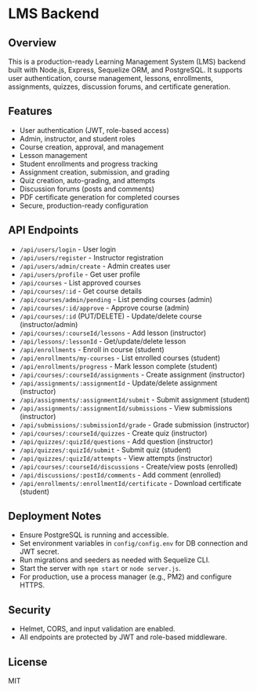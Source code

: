 # LMS Backend

## Overview
This is a production-ready Learning Management System (LMS) backend built with Node.js, Express, Sequelize ORM, and PostgreSQL. It supports user authentication, course management, lessons, enrollments, assignments, quizzes, discussion forums, and certificate generation.

## Features
- User authentication (JWT, role-based access)
- Admin, instructor, and student roles
- Course creation, approval, and management
- Lesson management
- Student enrollments and progress tracking
- Assignment creation, submission, and grading
- Quiz creation, auto-grading, and attempts
- Discussion forums (posts and comments)
- PDF certificate generation for completed courses
- Secure, production-ready configuration

## API Endpoints
- `/api/users/login` - User login
- `/api/users/register` - Instructor registration
- `/api/users/admin/create` - Admin creates user
- `/api/users/profile` - Get user profile
- `/api/courses` - List approved courses
- `/api/courses/:id` - Get course details
- `/api/courses/admin/pending` - List pending courses (admin)
- `/api/courses/:id/approve` - Approve course (admin)
- `/api/courses/:id` (PUT/DELETE) - Update/delete course (instructor/admin)
- `/api/courses/:courseId/lessons` - Add lesson (instructor)
- `/api/lessons/:lessonId` - Get/update/delete lesson
- `/api/enrollments` - Enroll in course (student)
- `/api/enrollments/my-courses` - List enrolled courses (student)
- `/api/enrollments/progress` - Mark lesson complete (student)
- `/api/courses/:courseId/assignments` - Create assignment (instructor)
- `/api/assignments/:assignmentId` - Update/delete assignment (instructor)
- `/api/assignments/:assignmentId/submit` - Submit assignment (student)
- `/api/assignments/:assignmentId/submissions` - View submissions (instructor)
- `/api/submissions/:submissionId/grade` - Grade submission (instructor)
- `/api/courses/:courseId/quizzes` - Create quiz (instructor)
- `/api/quizzes/:quizId/questions` - Add question (instructor)
- `/api/quizzes/:quizId/submit` - Submit quiz (student)
- `/api/quizzes/:quizId/attempts` - View attempts (instructor)
- `/api/courses/:courseId/discussions` - Create/view posts (enrolled)
- `/api/discussions/:postId/comments` - Add comment (enrolled)
- `/api/enrollments/:enrollmentId/certificate` - Download certificate (student)

## Deployment Notes
- Ensure PostgreSQL is running and accessible.
- Set environment variables in `config/config.env` for DB connection and JWT secret.
- Run migrations and seeders as needed with Sequelize CLI.
- Start the server with `npm start` or `node server.js`.
- For production, use a process manager (e.g., PM2) and configure HTTPS.

## Security
- Helmet, CORS, and input validation are enabled.
- All endpoints are protected by JWT and role-based middleware.

## License
MIT
